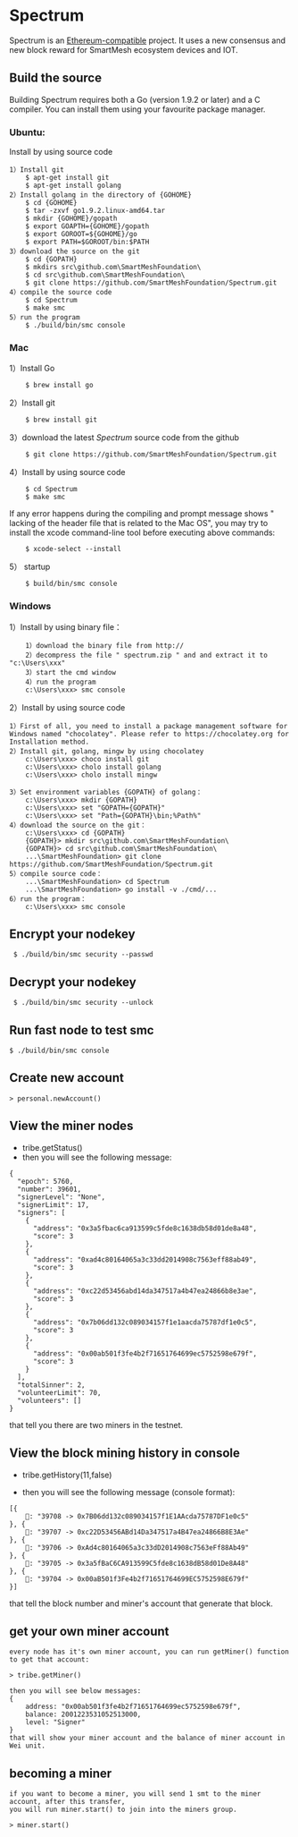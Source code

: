 # Spectrum

Spectrum is an [Ethereum-compatible](https://github.com/SmartMeshFoundation/Spectrum) project. It uses a new consensus and new block reward for SmartMesh ecosystem devices and IOT. 

## Build the source 

Building Spectrum requires both a Go (version 1.9.2 or later) and a C compiler. You can install them using your favourite package manager.

### Ubuntu:



Install by using source code

	1）Install git
		$ apt-get install git
		$ apt-get install golang
	2）Install golang in the directory of {GOHOME}
		$ cd {GOHOME}
		$ tar -zxvf go1.9.2.linux-amd64.tar
		$ mkdir {GOHOME}/gopath
		$ export GOAPTH={GOHOME}/gopath 
		$ export GOROOT=${GOHOME}/go 
		$ export PATH=$GOROOT/bin:$PATH
	3）download the source on the git
		$ cd {GOPATH}
		$ mkdirs src\github.com\SmartMeshFoundation\
		$ cd src\github.com\SmartMeshFoundation\
		$ git clone https://github.com/SmartMeshFoundation/Spectrum.git
	4）compile the source code
		$ cd Spectrum
		$ make smc
	5）run the program
		$ ./build/bin/smc console

### Mac

1）Install Go

        $ brew install go

2）Install git
	
        $ brew install git 

3）download the latest *Spectrum* source code from the github 
	
        $ git clone https://github.com/SmartMeshFoundation/Spectrum.git

4）Install by using source code

        $ cd Spectrum
        $ make smc

If any error happens during the compiling and prompt message shows " lacking of the header file that is related to the Mac OS", you may try to install the xcode command-line tool before executing above commands:
	
        $ xcode-select --install

5） startup
	
        $ build/bin/smc console

### Windows

1）Install by using binary file：
	
        1）download the binary file from http://
        2）decompress the file " spectrum.zip " and and extract it to "c:\Users\xxx"
        3）start the cmd window
        4）run the program
		c:\Users\xxx> smc console

2）Install by using source code

	1）First of all, you need to install a package management software for Windows named "chocolatey". Please refer to https://chocolatey.org for Installation method.
	2）Install git, golang, mingw by using chocolatey
		c:\Users\xxx> choco install git
		c:\Users\xxx> cholo install golang 
		c:\Users\xxx> cholo install mingw

	3）Set environment variables {GOPATH} of golang：
		c:\Users\xxx> mkdir {GOPATH}
		c:\Users\xxx> set "GOPATH={GOPATH}"
		c:\Users\xxx> set "Path={GOPATH}\bin;%Path%"
	4）download the source on the git： 
		c:\Users\xxx> cd {GOPATH}
		{GOPATH}> mkdir src\github.com\SmartMeshFoundation\
		{GOPATH}> cd src\github.com\SmartMeshFoundation\
		...\SmartMeshFoundation> git clone https://github.com/SmartMeshFoundation/Spectrum.git
	5）compile source code：
		...\SmartMeshFoundation> cd Spectrum
		...\SmartMeshFoundation> go install -v ./cmd/...
	6）run the program：
		c:\Users\xxx> smc console



## Encrypt your nodekey

     $ ./build/bin/smc security --passwd
## Decrypt your nodekey

     $ ./build/bin/smc security --unlock
     
## Run fast node to test smc

    $ ./build/bin/smc console
    
## Create new account

    > personal.newAccount()

## View the miner nodes

* tribe.getStatus()
* then you will see the following message:
<pre><code>{
  "epoch": 5760,
  "number": 39601,
  "signerLevel": "None",
  "signerLimit": 17,
  "signers": [
    {
      "address": "0x3a5fbac6ca913599c5fde8c1638db58d01de8a48",
      "score": 3
    },
    {
      "address": "0xad4c80164065a3c33dd2014908c7563eff88ab49",
      "score": 3
    },
    {
      "address": "0xc22d53456abd14da347517a4b47ea24866b8e3ae",
      "score": 3
    },
    {
      "address": "0x7b06dd132c089034157f1e1aacda75787df1e0c5",
      "score": 3
    },
    {
      "address": "0x00ab501f3fe4b2f71651764699ec5752598e679f",
      "score": 3
    }
  ],
  "totalSinner": 2,
  "volunteerLimit": 70,
  "volunteers": []
}</code></pre>

that tell you there are two miners in the testnet.

## View the block mining history in console

* tribe.getHistory(11,false)
    
* then you will see the following message (console format):
<pre><code>[{
    🔨: "39708 -> 0x7B06dd132c089034157f1E1AAcda75787DF1e0c5"
}, {
    🔨: "39707 -> 0xc22D53456ABd14Da347517a4B47ea24866B8E3Ae"
}, {
    🔨: "39706 -> 0xAd4c80164065a3c33dD2014908c7563eFf88Ab49"
}, {
    🔨: "39705 -> 0x3a5fBaC6CA913599C5fde8c1638dB58d01De8A48"
}, {
    🔨: "39704 -> 0x00aB501f3Fe4b2f71651764699EC5752598E679f"
}]</code></pre>

that tell the block number and miner's account that generate that block.

## get your own miner account

    every node has it's own miner account, you can run getMiner() function to get that account:

    > tribe.getMiner() 

    then you will see below messages:
    {
        address: "0x00ab501f3fe4b2f71651764699ec5752598e679f",
        balance: 2001223531052513000,
        level: "Signer"
    }
    that will show your miner account and the balance of miner account in Wei unit.

## becoming a miner 

    if you want to become a miner, you will send 1 smt to the miner account, after this transfer,
    you will run miner.start() to join into the miners group.

    > miner.start()
